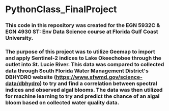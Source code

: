 # PythonClass_FinalProject

### This code in this repository was created for the EGN 5932C & EGN 4930 ST: Env Data Science course at Florida Gulf Coast University. 

### The purpose of this project was to utilize Geemap to import and apply Sentinel-2 indices to Lake Okeechobee through the outlet into St. Lucie River. This data was compared to collected data through South Florida Water Management District's DBHYDRO website (https://www.sfwmd.gov/science-data/dbhydro) to try and find a correlation between spectral indices and observed algal blooms. The data was then utilized for machine learning to try and predict the chance of an algal bloom based on collected water quality data. 
